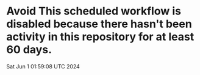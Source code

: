 # Avoid This scheduled workflow is disabled because there hasn't been activity in this repository for at least 60 days.
Sat Jun  1 01:59:08 UTC 2024

